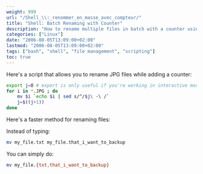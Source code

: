 ```yaml
---
weight: 999
url: "/Shell_\\:_renommer_en_masse_avec_compteur/"
title: "Shell: Batch Renaming with Counter"
description: "How to rename multiple files in batch with a counter using shell scripting."
categories: ["Linux"]
date: "2006-08-05T13:09:00+02:00"
lastmod: "2006-08-05T13:09:00+02:00"
tags: ["bash", "shell", "file management", "scripting"]
toc: true
---
```


Here's a script that allows you to rename JPG files while adding a counter:

```bash
export j=0 # export is only useful if you're working in interactive mode (not in a script)
for i in *.JPG ; do
    mv $i `echo $i | sed s/^/$j\ -\ /`
    j=$((j+1))
done
```

Here's a faster method for renaming files:

Instead of typing:

```bash
mv my_file.txt my_file.that_i_want_to_backup
```

You can simply do:

```bash
mv my_file.{txt,that_i_want_to_backup}
```
